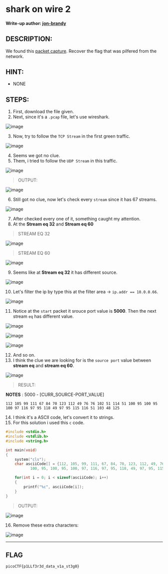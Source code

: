 # shark on wire 2
#### Write-up author: [jon-brandy](https://github.com/jon-brandy)
## DESCRIPTION:
We found this [packet capture](). Recover the flag that was pilfered from the network.
## HINT:
- NONE
## STEPS:
1. First, download the file given.
2. Next, since it's a `.pcap` file, let's use wireshark.

![image](https://user-images.githubusercontent.com/70703371/180694259-28b8379a-2021-4998-b174-50019bdb5f2c.png)

3. Now, try to follow the `TCP Stream` in the first green traffic.

![image](https://user-images.githubusercontent.com/70703371/180694522-28bdb7b9-fef9-458a-925c-539afa4ca4d8.png)

4. Seems we got no clue.
5. Them, i tried to follow the `UDP Stream` in this traffic.

![image](https://user-images.githubusercontent.com/70703371/180694626-f4a31fe0-c194-4236-a17f-90be27d7d9dd.png)

> OUTPUT:

![image](https://user-images.githubusercontent.com/70703371/180694680-b1dc98e4-ad57-4428-8054-1a591a646783.png)

6. Still got no clue, now let's check every `stream` since it has 67 streams.

![image](https://user-images.githubusercontent.com/70703371/180694733-6c4540e6-5f80-4302-9dc8-5a4010eb56e3.png)

7. After checked every one of it, something caught my attention.
8. At the **Stream eq 32** and **Stream eq 60**

> STREAM EQ 32

![image](https://user-images.githubusercontent.com/70703371/180695037-94d1e0e8-6685-4936-bad2-ed5d59d32801.png)

> STREAM EQ 60

![image](https://user-images.githubusercontent.com/70703371/180695052-6ae789d8-3cf4-473b-8647-b752b9810f55.png)

9. Seems like at **Stream eq 32** it has different source.

![image](https://user-images.githubusercontent.com/70703371/180695235-e5565ad4-fbd3-4977-b247-4f35159e69fd.png)

10. Let's filter the ip by type this at the filter area -> `ip.addr == 10.0.0.66`.

![image](https://user-images.githubusercontent.com/70703371/180695398-a3b77a23-25fd-4c51-a710-db6bccab389d.png)

11. Notice at the `start` packet it srouce port value is **5000**. Then the next stream `eq` has different value.

![image](https://user-images.githubusercontent.com/70703371/180696689-5aa14c25-277c-4bc9-bead-e517e54c03f1.png)

![image](https://user-images.githubusercontent.com/70703371/180696654-f6a443bc-ec56-43f3-bd82-d778588be998.png)

![image](https://user-images.githubusercontent.com/70703371/180696719-bf9e18bf-63ed-46a1-af60-0e702aca1d52.png)

12. And so on.
13. I think the clue we are looking for is the `source port` value between **stream eq** and **stream eq 60**.

![image](https://user-images.githubusercontent.com/70703371/180696914-24b3a29b-13d7-4e08-881f-edc2d90b40cd.png)


> RESULT:

**NOTES** : 5000 - [CURR_SOURCE-PORT_VALUE]

```
112 105 99 111 67 84 70 123 112 49 76 76 102 51 114 51 100 95 100 95 100 97 116 97 95 118 49 97 95 115 116 51 103 48 125
```

14. I think it's a ASCII code, let's convert it to strings.
15. For this solution i used this `c` code.

```c
#include <stdio.h>
#include <stdlib.h>
#include <string.h>

int main(void)
{
    system("cls");
    char asciiCode[] = {112, 105, 99, 111, 67, 84, 70, 123, 112, 49, 76, 76, 102, 51, 114, 51,
           100, 95, 100, 95, 100, 97, 116, 97, 95, 118, 49, 97, 95, 115, 116, 51, 103, 48, 125};

    for(int i = 0; i < sizeof(asciiCode); i++)
    {
        printf("%c", asciiCode[i]);
    }
}


```

> OUTPUT:

![image](https://user-images.githubusercontent.com/70703371/180697978-11d2fbf1-c5fd-42b7-a57b-0ea3aa1bc30f.png)

16. Remove these extra characters:

![image](https://user-images.githubusercontent.com/70703371/180698311-438f983a-7920-41aa-a856-28e5fdc5fca9.png)

---
## FLAG

```
picoCTF{p1LLf3r3d_data_v1a_st3g0}
```
